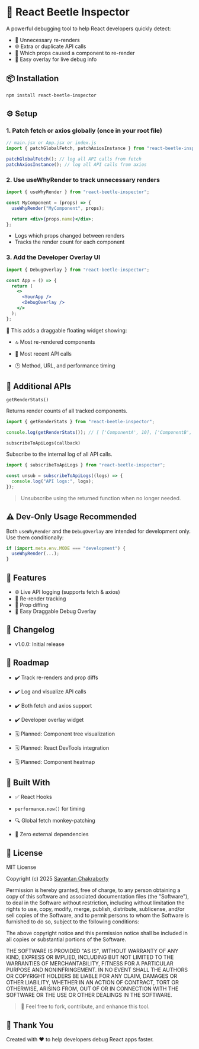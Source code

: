# 🐞 React Beetle Inspector

A powerful debugging tool to help React developers quickly detect:
- 🔁 Unnecessary re-renders
- 🌐 Extra or duplicate API calls
- 🧠 Which props caused a component to re-render
- 🧩 Easy overlay for live debug info

## 📦 Installation

```bash
npm install react-beetle-inspector
```

## ⚙️ Setup
### 1. Patch fetch or axios globally (once in your root file)
```jsx
// main.jsx or App.jsx or index.js
import { patchGlobalFetch, patchAxiosInstance } from "react-beetle-inspector";

patchGlobalFetch(); // log all API calls from fetch
patchAxiosInstance(); // log all API calls from axios
```
### 2. Use useWhyRender to track unnecessary renders
```jsx
import { useWhyRender } from "react-beetle-inspector";

const MyComponent = (props) => {
  useWhyRender("MyComponent", props);

  return <div>{props.name}</div>;
};
```
- Logs which props changed between renders
- Tracks the render count for each component

### 3. Add the Developer Overlay UI
```jsx
import { DebugOverlay } from "react-beetle-inspector";

const App = () => {
  return (
    <>
      <YourApp />
      <DebugOverlay />
    </>
  );
};
```
🧩 This adds a draggable floating widget showing:

- 🔝 Most re-rendered components

- 📡 Most recent API calls

- 🕒 Method, URL, and performance timing

## 🔬 Additional APIs

`getRenderStats()`

Returns render counts of all tracked components.
```jsx
import { getRenderStats } from "react-beetle-inspector";

console.log(getRenderStats()); // [ ['ComponentA', 10], ['ComponentB', 8], ... ]
```
`subscribeToApiLogs(callback)`

Subscribe to the internal log of all API calls.
```jsx
import { subscribeToApiLogs } from "react-beetle-inspector";

const unsub = subscribeToApiLogs((logs) => {
  console.log("API logs:", logs);
});
```
> Unsubscribe using the returned function when no longer needed.


## ⚠️ Dev-Only Usage Recommended
Both `useWhyRender` and the `DebugOverlay` are intended for development only. Use them conditionally:
```jsx
if (import.meta.env.MODE === "development") {
  useWhyRender(...);
}
```

## 🎉 Features

- 🌐 Live API logging (supports fetch & axios)
- 🔁 Re-render tracking
- 🧠 Prop diffing
- 🧩 Easy Draggable Debug Overlay

## 📝 Changelog

- v1.0.0: Initial release

## 📌 Roadmap
 - ✔️ Track re-renders and prop diffs

 - ✔️ Log and visualize API calls

 - ✔️ Both fetch and axios support

 - ✔️ Developer overlay widget

 - 🗓️ Planned: Component tree visualization

 - 🗓️ Planned: React DevTools integration

 - 🗓️ Planned: Component heatmap

## 🧩 Built With
- ✅ React Hooks

- <code>performance.now()</code> for timing

- 🔍 Global fetch monkey-patching

- 🎯 Zero external dependencies

## 📝 License

MIT License

Copyright (c) 2025 [Sayantan Chakraborty](https://github.com/SayantanCode)

Permission is hereby granted, free of charge, to any person obtaining a copy
of this software and associated documentation files (the "Software"), to deal
in the Software without restriction, including without limitation the rights
to use, copy, modify, merge, publish, distribute, sublicense, and/or sell
copies of the Software, and to permit persons to whom the Software is
furnished to do so, subject to the following conditions:

The above copyright notice and this permission notice shall be included in all
copies or substantial portions of the Software.

THE SOFTWARE IS PROVIDED "AS IS", WITHOUT WARRANTY OF ANY KIND, EXPRESS OR
IMPLIED, INCLUDING BUT NOT LIMITED TO THE WARRANTIES OF MERCHANTABILITY,
FITNESS FOR A PARTICULAR PURPOSE AND NONINFRINGEMENT. IN NO EVENT SHALL THE
AUTHORS OR COPYRIGHT HOLDERS BE LIABLE FOR ANY CLAIM, DAMAGES OR OTHER
LIABILITY, WHETHER IN AN ACTION OF CONTRACT, TORT OR OTHERWISE, ARISING FROM,
OUT OF OR IN CONNECTION WITH THE SOFTWARE OR THE USE OR OTHER DEALINGS IN THE
SOFTWARE.

> 🌟 Feel free to fork, contribute, and enhance this tool.

## 🙏 Thank You
Created with ❤️ to help developers debug React apps faster.